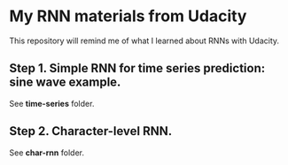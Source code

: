 # My RNN materials from Udacity 

This repository will remind me of what I learned about RNNs with Udacity.

## Step 1. Simple RNN for time series prediction: sine wave example.

See **time-series** folder.

## Step 2. Character-level RNN.

See **char-rnn** folder.
